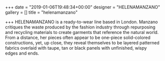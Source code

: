 +++
date = "2019-01-06T19:48:34+00:00"
designer = "HELENAMANZANO"
gallery = []
title = "helenamanzano"

+++
HELENAMANZANO is a ready-to-wear line based in London. Manzano critiques the waste produced by the fashion industry through repurposing and recycling materials to create garments that reference the natural world. From a distance, her pieces often appear to be one-piece solid-colored constructions, yet, up close, they reveal themselves to be layered patterned fabrics overlaid with taupe, tan or black panels with unfinished, wispy edges and ends. 